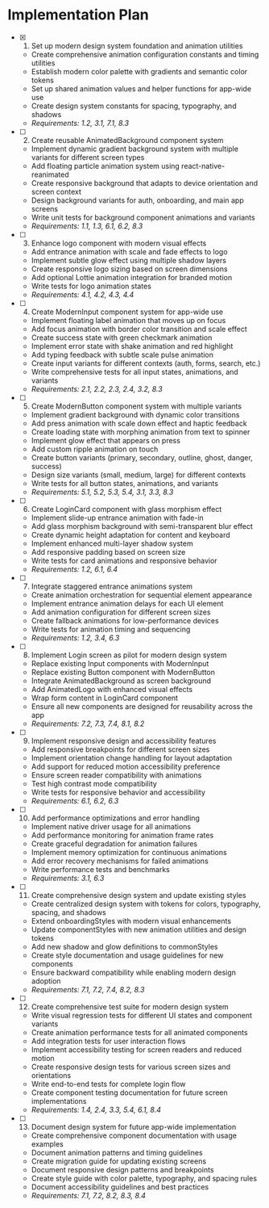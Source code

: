 # Implementation Plan

- [x] 1. Set up modern design system foundation and animation utilities

  - Create comprehensive animation configuration constants and timing utilities
  - Establish modern color palette with gradients and semantic color tokens
  - Set up shared animation values and helper functions for app-wide use
  - Create design system constants for spacing, typography, and shadows
  - _Requirements: 1.2, 3.1, 7.1, 8.3_

- [ ] 2. Create reusable AnimatedBackground component system

  - Implement dynamic gradient background system with multiple variants for different screen types
  - Add floating particle animation system using react-native-reanimated
  - Create responsive background that adapts to device orientation and screen context
  - Design background variants for auth, onboarding, and main app screens
  - Write unit tests for background component animations and variants
  - _Requirements: 1.1, 1.3, 6.1, 6.2, 8.3_

- [ ] 3. Enhance logo component with modern visual effects

  - Add entrance animation with scale and fade effects to logo
  - Implement subtle glow effect using multiple shadow layers
  - Create responsive logo sizing based on screen dimensions
  - Add optional Lottie animation integration for branded motion
  - Write tests for logo animation states
  - _Requirements: 4.1, 4.2, 4.3, 4.4_

- [ ] 4. Create ModernInput component system for app-wide use

  - Implement floating label animation that moves up on focus
  - Add focus animation with border color transition and scale effect
  - Create success state with green checkmark animation
  - Implement error state with shake animation and red highlight
  - Add typing feedback with subtle scale pulse animation
  - Create input variants for different contexts (auth, forms, search, etc.)
  - Write comprehensive tests for all input states, animations, and variants
  - _Requirements: 2.1, 2.2, 2.3, 2.4, 3.2, 8.3_

- [ ] 5. Create ModernButton component system with multiple variants

  - Implement gradient background with dynamic color transitions
  - Add press animation with scale down effect and haptic feedback
  - Create loading state with morphing animation from text to spinner
  - Implement glow effect that appears on press
  - Add custom ripple animation on touch
  - Create button variants (primary, secondary, outline, ghost, danger, success)
  - Design size variants (small, medium, large) for different contexts
  - Write tests for all button states, animations, and variants
  - _Requirements: 5.1, 5.2, 5.3, 5.4, 3.1, 3.3, 8.3_

- [ ] 6. Create LoginCard component with glass morphism effect

  - Implement slide-up entrance animation with fade-in
  - Add glass morphism background with semi-transparent blur effect
  - Create dynamic height adaptation for content and keyboard
  - Implement enhanced multi-layer shadow system
  - Add responsive padding based on screen size
  - Write tests for card animations and responsive behavior
  - _Requirements: 1.2, 6.1, 6.4_

- [ ] 7. Integrate staggered entrance animations system

  - Create animation orchestration for sequential element appearance
  - Implement entrance animation delays for each UI element
  - Add animation configuration for different screen sizes
  - Create fallback animations for low-performance devices
  - Write tests for animation timing and sequencing
  - _Requirements: 1.2, 3.4, 6.3_

- [ ] 8. Implement Login screen as pilot for modern design system

  - Replace existing Input components with ModernInput
  - Replace existing Button component with ModernButton
  - Integrate AnimatedBackground as screen background
  - Add AnimatedLogo with enhanced visual effects
  - Wrap form content in LoginCard component
  - Ensure all new components are designed for reusability across the app
  - _Requirements: 7.2, 7.3, 7.4, 8.1, 8.2_

- [ ] 9. Implement responsive design and accessibility features

  - Add responsive breakpoints for different screen sizes
  - Implement orientation change handling for layout adaptation
  - Add support for reduced motion accessibility preference
  - Ensure screen reader compatibility with animations
  - Test high contrast mode compatibility
  - Write tests for responsive behavior and accessibility
  - _Requirements: 6.1, 6.2, 6.3_

- [ ] 10. Add performance optimizations and error handling

  - Implement native driver usage for all animations
  - Add performance monitoring for animation frame rates
  - Create graceful degradation for animation failures
  - Implement memory optimization for continuous animations
  - Add error recovery mechanisms for failed animations
  - Write performance tests and benchmarks
  - _Requirements: 3.1, 6.3_

- [ ] 11. Create comprehensive design system and update existing styles

  - Create centralized design system with tokens for colors, typography, spacing, and shadows
  - Extend onboardingStyles with modern visual enhancements
  - Update componentStyles with new animation utilities and design tokens
  - Add new shadow and glow definitions to commonStyles
  - Create style documentation and usage guidelines for new components
  - Ensure backward compatibility while enabling modern design adoption
  - _Requirements: 7.1, 7.2, 7.4, 8.2, 8.3_

- [ ] 12. Create comprehensive test suite for modern design system

  - Write visual regression tests for different UI states and component variants
  - Create animation performance tests for all animated components
  - Add integration tests for user interaction flows
  - Implement accessibility testing for screen readers and reduced motion
  - Create responsive design tests for various screen sizes and orientations
  - Write end-to-end tests for complete login flow
  - Create component testing documentation for future screen implementations
  - _Requirements: 1.4, 2.4, 3.3, 5.4, 6.1, 8.4_

- [ ] 13. Document design system for future app-wide implementation
  - Create comprehensive component documentation with usage examples
  - Document animation patterns and timing guidelines
  - Create migration guide for updating existing screens
  - Document responsive design patterns and breakpoints
  - Create style guide with color palette, typography, and spacing rules
  - Document accessibility guidelines and best practices
  - _Requirements: 7.1, 7.2, 8.2, 8.3, 8.4_
